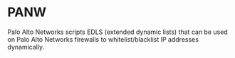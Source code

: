# PANW
Palo Alto Networks scripts
EDLS (extended dynamic lists) that can be used on Palo Alto Networks firewalls to whitelist/blacklist IP addresses dynamically. 

